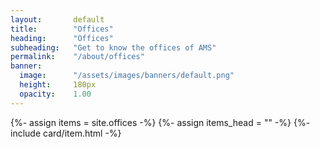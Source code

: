 ```yaml
---
layout:       default
title:        "Offices"
heading:      "Offices"
subheading:   "Get to know the offices of AMS"
permalink:    "/about/offices"
banner:
  image:      "/assets/images/banners/default.png"
  height:     180px
  opacity:    1.00
---
```


{%- assign items = site.offices -%}
{%- assign items_head = "" -%}
{%- include card/item.html -%}

